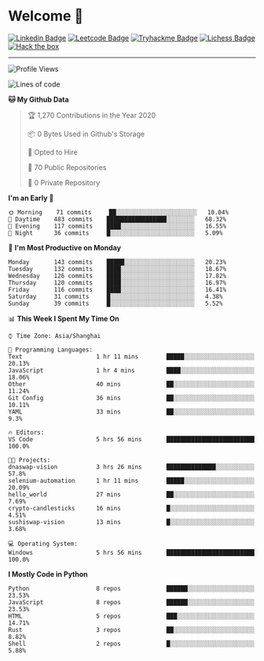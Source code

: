 # Welcome 👋

[![Linkedin Badge](https://img.shields.io/badge/-PedroTorres-blue?style=flat-square&logo=Linkedin&logoColor=white&link=https://www.linkedin.com/in/PedroTorres/)](https://www.linkedin.com/in/pedro-torres-cruz/)
[![Leetcode Badge](https://img.shields.io/badge/profile-leetcode-green)](https://leetcode.com/corfucinas/)
[![Tryhackme Badge](https://img.shields.io/badge/profile-tryhackme-blue)](https://tryhackme.com/p/Corfucinas/)
[![Lichess Badge](https://img.shields.io/badge/challenge_me-lichess-yellow)](https://lichess.org/@/Corfucinas)
[![Hack the box](https://img.shields.io/badge/hack_the_box-profile-red)](https://www.hackthebox.eu/profile/375826)

---

<!--START_SECTION:waka-->
![Profile Views](http://img.shields.io/badge/Profile%20Views-15-blue)

![Lines of code](https://img.shields.io/badge/From%20Hello%20World%20I%27ve%20Written-13.1%20million%20lines%20of%20code-blue)

**🐱 My Github Data** 

> 🏆 1,270 Contributions in the Year 2020
 > 
> 📦 0 Bytes Used in Github's Storage 
 > 
> 💼 Opted to Hire
 > 
> 📜 70 Public Repositories
 > 
> 🔑 0 Private Repository 
 > 
**I'm an Early 🐤** 

```text
🌞 Morning    71 commits     ██░░░░░░░░░░░░░░░░░░░░░░░   10.04% 
🌆 Daytime    483 commits    █████████████████░░░░░░░░   68.32% 
🌃 Evening    117 commits    ████░░░░░░░░░░░░░░░░░░░░░   16.55% 
🌙 Night      36 commits     █░░░░░░░░░░░░░░░░░░░░░░░░   5.09%

```
📅 **I'm Most Productive on Monday** 

```text
Monday       143 commits    █████░░░░░░░░░░░░░░░░░░░░   20.23% 
Tuesday      132 commits    ████░░░░░░░░░░░░░░░░░░░░░   18.67% 
Wednesday    126 commits    ████░░░░░░░░░░░░░░░░░░░░░   17.82% 
Thursday     120 commits    ████░░░░░░░░░░░░░░░░░░░░░   16.97% 
Friday       116 commits    ████░░░░░░░░░░░░░░░░░░░░░   16.41% 
Saturday     31 commits     █░░░░░░░░░░░░░░░░░░░░░░░░   4.38% 
Sunday       39 commits     █░░░░░░░░░░░░░░░░░░░░░░░░   5.52%

```


📊 **This Week I Spent My Time On** 

```text
⌚︎ Time Zone: Asia/Shanghai

💬 Programming Languages: 
Text                     1 hr 11 mins        █████░░░░░░░░░░░░░░░░░░░░   20.13% 
JavaScript               1 hr 4 mins         ████░░░░░░░░░░░░░░░░░░░░░   18.06% 
Other                    40 mins             ██░░░░░░░░░░░░░░░░░░░░░░░   11.24% 
Git Config               36 mins             ██░░░░░░░░░░░░░░░░░░░░░░░   10.11% 
YAML                     33 mins             ██░░░░░░░░░░░░░░░░░░░░░░░   9.3%

🔥 Editors: 
VS Code                  5 hrs 56 mins       █████████████████████████   100.0%

🐱‍💻 Projects: 
dnaswap-vision           3 hrs 26 mins       ██████████████░░░░░░░░░░░   57.8% 
selenium-automation      1 hr 11 mins        █████░░░░░░░░░░░░░░░░░░░░   20.09% 
hello_world              27 mins             ██░░░░░░░░░░░░░░░░░░░░░░░   7.69% 
crypto-candlesticks      16 mins             █░░░░░░░░░░░░░░░░░░░░░░░░   4.51% 
sushiswap-vision         13 mins             █░░░░░░░░░░░░░░░░░░░░░░░░   3.68%

💻 Operating System: 
Windows                  5 hrs 56 mins       █████████████████████████   100.0%

```

**I Mostly Code in Python** 

```text
Python                   8 repos             ██████░░░░░░░░░░░░░░░░░░░   23.53% 
JavaScript               8 repos             ██████░░░░░░░░░░░░░░░░░░░   23.53% 
HTML                     5 repos             ███░░░░░░░░░░░░░░░░░░░░░░   14.71% 
Rust                     3 repos             ██░░░░░░░░░░░░░░░░░░░░░░░   8.82% 
Shell                    2 repos             █░░░░░░░░░░░░░░░░░░░░░░░░   5.88%

```



<!--END_SECTION:waka-->
